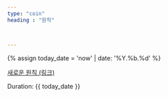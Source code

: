 ```yaml
---
type: "coin"
heading : "원칙"



---
```

 
{% assign today_date = 'now' | date: '%Y.%b.%d' %}


[새로운 원칙 (링크)](/todo/images/principle_2024-09-29.jpeg)  


Duration: {{ today_date }}